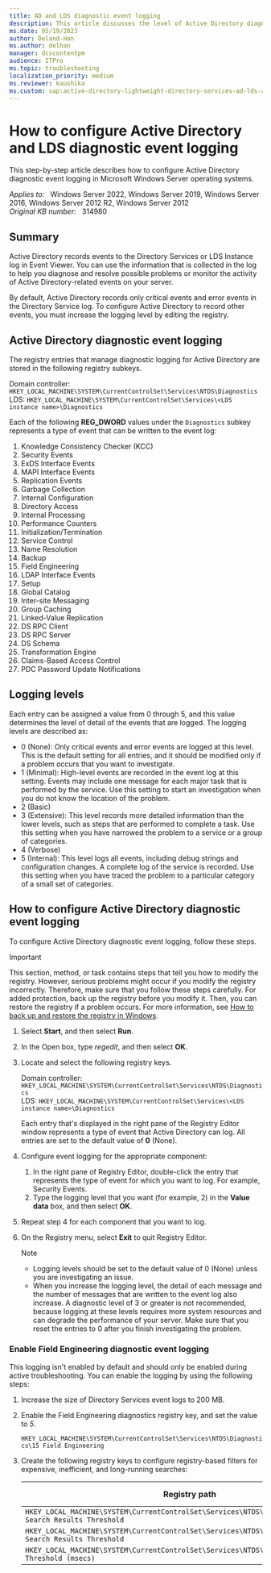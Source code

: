 ```yaml
---
title: AD and LDS diagnostic event logging
description: This article discusses the level of Active Directory diagnostic event logging and provides solutions for configuring Active Directory diagnostic event logging.
ms.date: 05/19/2023
author: Deland-Han
ms.author: delhan
manager: dcscontentpm
audience: ITPro
ms.topic: troubleshooting
localization_priority: medium
ms.reviewer: kaushika
ms.custom: sap:active-directory-lightweight-directory-services-ad-lds-and-active-directory-application-mode-adam, csstroubleshoot
---
```

# How to configure Active Directory and LDS diagnostic event logging

This step-by-step article describes how to configure Active Directory diagnostic event logging in Microsoft Windows Server operating systems.

_Applies to:_ &nbsp; Windows Server 2022, Windows Server 2019, Windows Server 2016, Windows Server 2012 R2, Windows Server 2012  
_Original KB number:_ &nbsp; 314980

## Summary

Active Directory records events to the Directory Services or LDS Instance log in Event Viewer. You can use the information that is collected in the log to help you diagnose and resolve possible problems or monitor the activity of Active Directory-related events on your server.

By default, Active Directory records only critical events and error events in the Directory Service log. To configure Active Directory to record other events, you must increase the logging level by editing the registry.

## Active Directory diagnostic event logging

The registry entries that manage diagnostic logging for Active Directory are stored in the following registry subkeys.

Domain controller: `HKEY_LOCAL_MACHINE\SYSTEM\CurrentControlSet\Services\NTDS\Diagnostics`  
LDS: `HKEY_LOCAL_MACHINE\SYSTEM\CurrentControlSet\Services\<LDS instance name>\Diagnostics`

Each of the following **REG_DWORD** values under the `Diagnostics` subkey represents a type of event that can be written to the event log:

1. Knowledge Consistency Checker (KCC)
2. Security Events
3. ExDS Interface Events
4. MAPI Interface Events
5. Replication Events
6. Garbage Collection
7. Internal Configuration
8. Directory Access
9. Internal Processing
10. Performance Counters
11. Initialization/Termination
12. Service Control
13. Name Resolution
14. Backup
15. Field Engineering
16. LDAP Interface Events
17. Setup
18. Global Catalog
19. Inter-site Messaging
20. Group Caching
21. Linked-Value Replication
22. DS RPC Client
23. DS RPC Server
24. DS Schema
25. Transformation Engine
26. Claims-Based Access Control
27. PDC Password Update Notifications

## Logging levels

Each entry can be assigned a value from 0 through 5, and this value determines the level of detail of the events that are logged. The logging levels are described as:

- 0 (None): Only critical events and error events are logged at this level. This is the default setting for all entries, and it should be modified only if a problem occurs that you want to investigate.
- 1 (Minimal): High-level events are recorded in the event log at this setting. Events may include one message for each major task that is performed by the service. Use this setting to start an investigation when you do not know the location of the problem.
- 2 (Basic)
- 3 (Extensive): This level records more detailed information than the lower levels, such as steps that are performed to complete a task. Use this setting when you have narrowed the problem to a service or a group of categories.
- 4 (Verbose)
- 5 (Internal): This level logs all events, including debug strings and configuration changes. A complete log of the service is recorded. Use this setting when you have traced the problem to a particular category of a small set of categories.

## How to configure Active Directory diagnostic event logging

To configure Active Directory diagnostic event logging, follow these steps.

> [!IMPORTANT]
> This section, method, or task contains steps that tell you how to modify the registry. However, serious problems might occur if you modify the registry incorrectly. Therefore, make sure that you follow these steps carefully. For added protection, back up the registry before you modify it. Then, you can restore the registry if a problem occurs. For more information, see [How to back up and restore the registry in Windows](https://support.microsoft.com/help/322756).

1. Select **Start**, and then select **Run**.
2. In the Open box, type *regedit*, and then select **OK**.
3. Locate and select the following registry keys.

    Domain controller: `HKEY_LOCAL_MACHINE\SYSTEM\CurrentControlSet\Services\NTDS\Diagnostics`  
    LDS: `HKEY_LOCAL_MACHINE\SYSTEM\CurrentControlSet\Services\<LDS instance name>\Diagnostics`

    Each entry that's displayed in the right pane of the Registry Editor window represents a type of event that Active Directory can log. All entries are set to the default value of **0** (None).

4. Configure event logging for the appropriate component:
    1. In the right pane of Registry Editor, double-click the entry that represents the type of event for which you want to log. For example, Security Events.
    2. Type the logging level that you want (for example, 2) in the **Value data** box, and then select **OK**.

5. Repeat step 4 for each component that you want to log.
6. On the Registry menu, select **Exit** to quit Registry Editor.

    > [!NOTE]
    >
    > - Logging levels should be set to the default value of 0 (None) unless you are investigating an issue.
    > - When you increase the logging level, the detail of each message and the number of messages that are written to the event log also increase. A diagnostic level of 3 or greater is not recommended, because logging at these levels requires more system resources and can degrade the performance of your server. Make sure that you reset the entries to 0 after you finish investigating the problem.

### Enable Field Engineering diagnostic event logging

This logging isn't enabled by default and should only be enabled during active troubleshooting. You can enable the logging by using the following steps:

1. Increase the size of Directory Services event logs to 200 MB.
2. Enable the Field Engineering diagnostics registry key, and set the value to _5_.

    `HKEY_LOCAL_MACHINE\SYSTEM\CurrentControlSet\Services\NTDS\Diagnostics\15 Field Engineering`

3. Create the following registry keys to configure registry-based filters for expensive, inefficient, and long-running searches:

    |Registry path  |Data type  |Default value  |
    |---------|---------|---------|
    |`HKEY_LOCAL_MACHINE\SYSTEM\CurrentControlSet\Services\NTDS\Parameters\Expensive Search Results Threshold`     |REG_DWORD         |1         |
    |`HKEY_LOCAL_MACHINE\SYSTEM\CurrentControlSet\Services\NTDS\Parameters\Inefficient Search Results Threshold`     |REG_DWORD         |1         |
    |`HKEY_LOCAL_MACHINE\SYSTEM\CurrentControlSet\Services\NTDS\Parameters\Search Time Threshold (msecs)`     |REG_DWORD         |1         |

